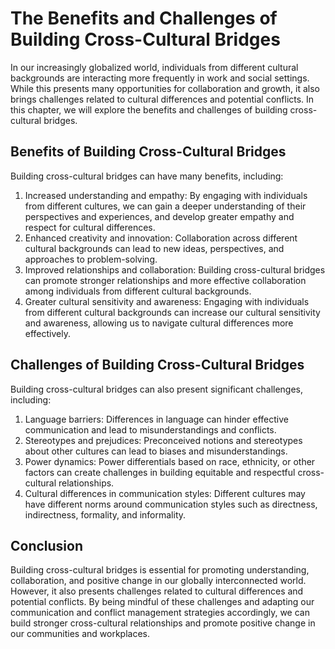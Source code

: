 The Benefits and Challenges of Building Cross-Cultural Bridges
=======================================================================================

In our increasingly globalized world, individuals from different cultural backgrounds are interacting more frequently in work and social settings. While this presents many opportunities for collaboration and growth, it also brings challenges related to cultural differences and potential conflicts. In this chapter, we will explore the benefits and challenges of building cross-cultural bridges.

Benefits of Building Cross-Cultural Bridges
-------------------------------------------

Building cross-cultural bridges can have many benefits, including:

1. Increased understanding and empathy: By engaging with individuals from different cultures, we can gain a deeper understanding of their perspectives and experiences, and develop greater empathy and respect for cultural differences.
2. Enhanced creativity and innovation: Collaboration across different cultural backgrounds can lead to new ideas, perspectives, and approaches to problem-solving.
3. Improved relationships and collaboration: Building cross-cultural bridges can promote stronger relationships and more effective collaboration among individuals from different cultural backgrounds.
4. Greater cultural sensitivity and awareness: Engaging with individuals from different cultural backgrounds can increase our cultural sensitivity and awareness, allowing us to navigate cultural differences more effectively.

Challenges of Building Cross-Cultural Bridges
---------------------------------------------

Building cross-cultural bridges can also present significant challenges, including:

1. Language barriers: Differences in language can hinder effective communication and lead to misunderstandings and conflicts.
2. Stereotypes and prejudices: Preconceived notions and stereotypes about other cultures can lead to biases and misunderstandings.
3. Power dynamics: Power differentials based on race, ethnicity, or other factors can create challenges in building equitable and respectful cross-cultural relationships.
4. Cultural differences in communication styles: Different cultures may have different norms around communication styles such as directness, indirectness, formality, and informality.

Conclusion
----------

Building cross-cultural bridges is essential for promoting understanding, collaboration, and positive change in our globally interconnected world. However, it also presents challenges related to cultural differences and potential conflicts. By being mindful of these challenges and adapting our communication and conflict management strategies accordingly, we can build stronger cross-cultural relationships and promote positive change in our communities and workplaces.
